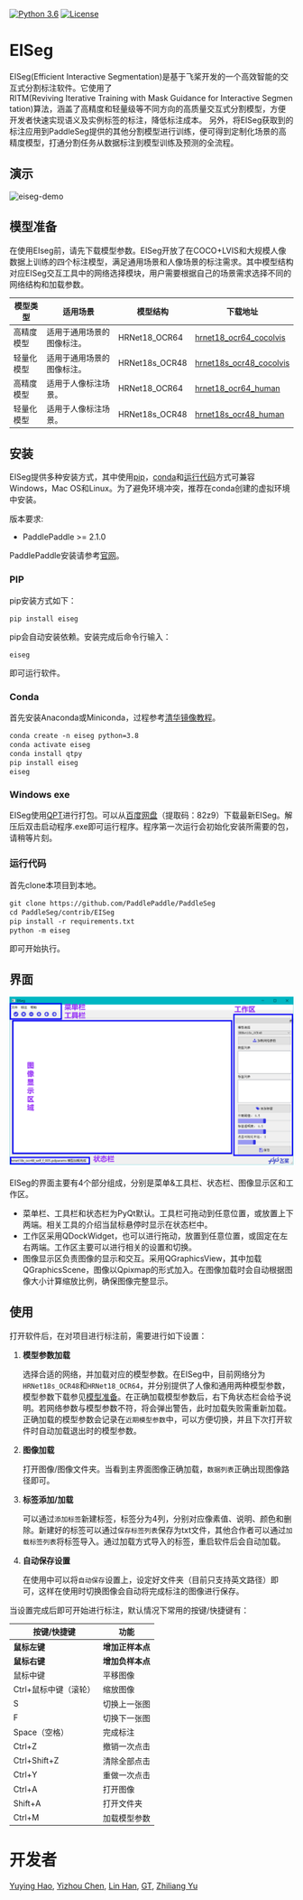 [![Python 3.6](https://img.shields.io/badge/python-3.6+-blue.svg)](https://www.python.org/downloads/release/python-360/) [![License](https://img.shields.io/badge/license-Apache%202-blue.svg)](LICENSE)
<!-- [![GitHub release](https://img.shields.io/github/release/Naereen/StrapDown.js.svg)](https://github.com/PaddleCV-SIG/iseg/releases) -->

# EISeg

EISeg(Efficient Interactive Segmentation)是基于飞桨开发的一个高效智能的交互式分割标注软件。它使用了RITM(Reviving Iterative Training with Mask Guidance for Interactive Segmentation)算法，涵盖了高精度和轻量级等不同方向的高质量交互式分割模型，方便开发者快速实现语义及实例标签的标注，降低标注成本。 另外，将EISeg获取到的标注应用到PaddleSeg提供的其他分割模型进行训练，便可得到定制化场景的高精度模型，打通分割任务从数据标注到模型训练及预测的全流程。



## 演示

![eiseg-demo](../../docs/images/eiseg_demo.gif)



## <span id = "jump">模型准备</span>

在使用EIseg前，请先下载模型参数。EISeg开放了在COCO+LVIS和大规模人像数据上训练的四个标注模型，满足通用场景和人像场景的标注需求。其中模型结构对应EISeg交互工具中的网络选择模块，用户需要根据自己的场景需求选择不同的网络结构和加载参数。

| 模型类型 | 适用场景 | 模型结构 | 下载地址|
| --- | --- | --- | ---|
| 高精度模型  | 适用于通用场景的图像标注。 |HRNet18_OCR64 | [hrnet18_ocr64_cocolvis](https://bj.bcebos.com/paddleseg/dygraph/interactive_segmentation/ritm/hrnet18_ocr64_cocolvis.pdparams) |
| 轻量化模型  | 适用于通用场景的图像标注。 |HRNet18s_OCR48 | [hrnet18s_ocr48_cocolvis](https://bj.bcebos.com/paddleseg/dygraph/interactive_segmentation/ritm/hrnet18s_ocr48_cocolvis.pdparams) |
| 高精度模型  | 适用于人像标注场景。 |HRNet18_OCR64 | [hrnet18_ocr64_human](https://bj.bcebos.com/paddleseg/dygraph/interactive_segmentation/ritm/hrnet18_ocr64_human.pdparams) |
| 轻量化模型  | 适用于人像标注场景。 |HRNet18s_OCR48 | [hrnet18s_ocr48_human](https://bj.bcebos.com/paddleseg/dygraph/interactive_segmentation/ritm/hrnet18s_ocr48_human.pdparams) |



## 安装

EISeg提供多种安装方式，其中使用[pip](#PIP)，[conda](#Conda)和[运行代码](#运行代码)方式可兼容Windows，Mac OS和Linux。为了避免环境冲突，推荐在conda创建的虚拟环境中安装。

版本要求:

* PaddlePaddle >= 2.1.0

PaddlePaddle安装请参考[官网](https://www.paddlepaddle.org.cn/install/quick?docurl=/documentation/docs/zh/install/pip/windows-pip.html)。

### PIP

pip安装方式如下：

```shell
pip install eiseg
```
pip会自动安装依赖。安装完成后命令行输入：
```shell
eiseg
```
即可运行软件。

### Conda
首先安装Anaconda或Miniconda，过程参考[清华镜像教程](https://mirrors.tuna.tsinghua.edu.cn/help/anaconda/)。

```shell
conda create -n eiseg python=3.8
conda activate eiseg
conda install qtpy
pip install eiseg
eiseg
```

### Windows exe

EISeg使用[QPT](https://github.com/GT-ZhangAcer/QPT)进行打包。可以从[百度网盘](https://pan.baidu.com/s/1aGxWDHSzYRNPfpgA6ib7mw)（提取码：82z9）下载最新EISeg。解压后双击启动程序.exe即可运行程序。程序第一次运行会初始化安装所需要的包，请稍等片刻。

### 运行代码

首先clone本项目到本地。
```shell
git clone https://github.com/PaddlePaddle/PaddleSeg
cd PaddleSeg/contrib/EISeg
pip install -r requirements.txt
python -m eiseg
```
即可开始执行。



## 界面

![eiseg-ui](../../docs/images/eiseg_ui.png)

EISeg的界面主要有4个部分组成，分别是菜单&工具栏、状态栏、图像显示区和工作区。

- 菜单栏、工具栏和状态栏为PyQt默认。工具栏可拖动到任意位置，或放置上下两端。相关工具的介绍当鼠标悬停时显示在状态栏中。
- 工作区采用QDockWidget，也可以进行拖动，放置到任意位置，或固定在左右两端。工作区主要可以进行相关的设置和切换。
- 图像显示区负责图像的显示和交互。采用QGraphicsView，其中加载QGraphicsScene，图像以Qpixmap的形式加入。在图像加载时会自动根据图像大小计算缩放比例，确保图像完整显示。



## 使用

打开软件后，在对项目进行标注前，需要进行如下设置：

1. **模型参数加载**

   ​		选择合适的网络，并加载对应的模型参数。在EISeg中，目前网络分为`HRNet18s_OCR48`和`HRNet18_OCR64`，并分别提供了人像和通用两种模型参数，模型参数下载参见[模型准备](#jump)。在正确加载模型参数后，右下角状态栏会给予说明。若网络参数与模型参数不符，将会弹出警告，此时加载失败需重新加载。正确加载的模型参数会记录在`近期模型参数`中，可以方便切换，并且下次打开软件时自动加载退出时的模型参数。

2. **图像加载**

   ​		打开图像/图像文件夹。当看到主界面图像正确加载，`数据列表`正确出现图像路径即可。

3. **标签添加/加载**

   ​		可以通过`添加标签`新建标签，标签分为4列，分别对应像素值、说明、颜色和删除。新建好的标签可以通过`保存标签列表`保存为txt文件，其他合作者可以通过`加载标签列表`将标签导入。通过加载方式导入的标签，重启软件后会自动加载。

4. **自动保存设置**

   ​		在使用中可以将`自动保存`设置上，设定好文件夹（目前只支持英文路径）即可，这样在使用时切换图像会自动将完成标注的图像进行保存。

当设置完成后即可开始进行标注，默认情况下常用的按键/快捷键有：

| 按键/快捷键           | 功能             |
| --------------------- | ---------------- |
| **鼠标左键**          | **增加正样本点** |
| **鼠标右键**          | **增加负样本点** |
| 鼠标中键              | 平移图像         |
| Ctrl+鼠标中键（滚轮） | 缩放图像         |
| S                     | 切换上一张图     |
| F                     | 切换下一张图     |
| Space（空格）         | 完成标注         |
| Ctrl+Z                | 撤销一次点击     |
| Ctrl+Shift+Z          | 清除全部点击     |
| Ctrl+Y                | 重做一次点击     |
| Ctrl+A                | 打开图像         |
| Shift+A               | 打开文件夹       |
| Ctrl+M                | 加载模型参数     |

# 开发者

[Yuying Hao](https://github.com/haoyuying), [Yizhou Chen](https://github.com/geoyee), [Lin Han](https://github.com/linhandev/), [GT](https://github.com/GT-ZhangAcer), [Zhiliang Yu](https://github.com/yzl19940819)
